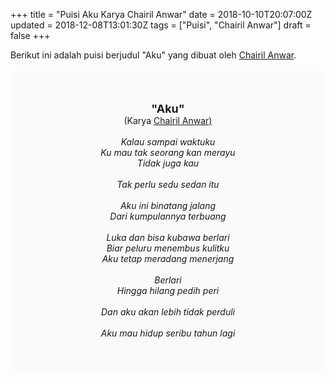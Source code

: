 +++
title = "Puisi Aku Karya Chairil Anwar"
date = 2018-10-10T20:07:00Z
updated = 2018-12-08T13:01:30Z
tags = ["Puisi", "Chairil Anwar"]
draft = false
+++

<div dir="ltr" style="text-align: left;" trbidi="on"><div style="text-align: justify;">Berikut ini adalah puisi berjudul "Aku" yang dibuat oleh <a href="http://ensiklopedia.kemdikbud.go.id/sastra/artikel/Chairil_Anwar" target="_blank">Chairil Anwar</a>. </div><br /><div style="background: #FAFAFA; font-size: 14px; height: auto; margin: 0 auto; padding: 50px; text-align: center; width: auto;"><span style="font-size: 18px;"><b>"Aku"</b></span><br />(Karya <a href="https://www.sekata.web.id/tags/chairil-anwar" target="_blank">Chairil Anwar)</a> <br /><br /><i>Kalau sampai waktuku</i><br /><i>Ku mau tak seorang kan merayu</i><br /><i>Tidak juga kau</i><br /><i><br /></i><i>Tak perlu sedu sedan itu</i><br /><i><br /></i><i>Aku ini binatang jalang</i><br /><i>Dari kumpulannya terbuang</i><br /><i><br /></i><i>Luka dan bisa kubawa berlari</i><br /><i>Biar peluru menembus kulitku</i><br /><i>Aku tetap meradang menerjang</i><br /><i><br /></i><i>Berlari</i><br /><i>Hingga hilang pedih peri</i><br /><i><br /></i><i>Dan aku akan lebih tidak perduli</i><br /><i><br /></i><i>Aku mau hidup seribu tahun lagi</i></div></div>
